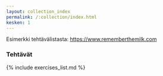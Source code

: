 ```yaml
---
layout: collection_index
permalink: /:collection/index.html
kesken: 1
---
```



Esimerkki tehtävälistasta: <https://www.rememberthemilk.com>

### Tehtävät

{% include exercises_list.md %}
